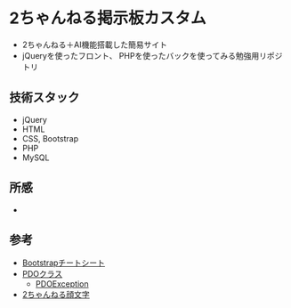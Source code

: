 # 2ちゃんねる掲示板カスタム
- 2ちゃんねる＋AI機能搭載した簡易サイト
- jQueryを使ったフロント、 PHPを使ったバックを使ってみる勉強用リポジトリ

## 技術スタック
- jQuery
- HTML
- CSS, Bootstrap
- PHP
- MySQL

## 所感
- 

## 参考
- [Bootstrapチートシート](https://getbootstrap.com/docs/5.0/examples/cheatsheet/)
- [PDOクラス](https://www.php.net/manual/ja/class.pdo.php)
  - [PDOException](https://www.php.net/manual/ja/class.pdoexception.php)
- [2ちゃんねる顔文字](https://kaomoji.uunyan.com/)